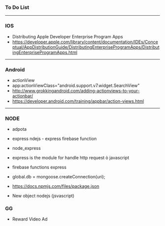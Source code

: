 ### To Do List
 
----------------
### IOS

* Distributing Apple Developer Enterprise Program Apps
* https://developer.apple.com/library/content/documentation/IDEs/Conceptual/AppDistributionGuide/DistributingEnterpriseProgramApps/DistributingEnterpriseProgramApps.html

------------------------------
### Android
* actionView
* app:actionViewClass="android.support.v7.widget.SearchView"
* http://www.grokkingandroid.com/adding-actionviews-to-your-actionbar/
* https://developer.android.com/training/appbar/action-views.html

-----------

### NODE
* adpota 
* express ndejs - express firebase function
* node_express
* express is the module for handle http request ò javascript
* firebase functions express

* global.db = mongoose.createConnection(uri);
* https://docs.npmjs.com/files/package.json
* New object nodejs (jsvascript)

### GG 
* Reward Video Ad






